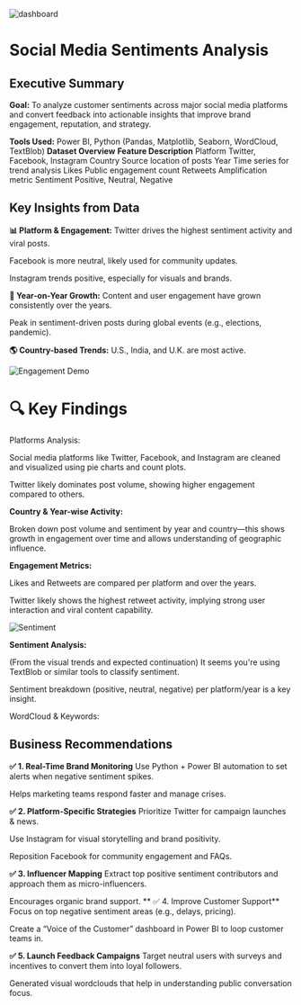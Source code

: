 ![dashboard](https://github.com/user-attachments/assets/2abfd55a-42ee-46e3-9936-28098e8eaaa5)

# Social Media Sentiments Analysis

## Executive Summary
**Goal:**
To analyze customer sentiments across major social media platforms and convert feedback into actionable insights that improve brand engagement, reputation, and strategy.

**Tools Used:**
Power BI, Python (Pandas, Matplotlib, Seaborn, WordCloud, TextBlob)
**Dataset Overview**
**Feature	Description**
Platform	Twitter, Facebook, Instagram
Country	Source location of posts
Year	Time series for trend analysis
Likes	Public engagement count
Retweets	Amplification metric
Sentiment	Positive, Neutral, Negative

## Key Insights from Data
**📊 Platform & Engagement:**
Twitter drives the highest sentiment activity and viral posts.

Facebook is more neutral, likely used for community updates.

Instagram trends positive, especially for visuals and brands.

**📅 Year-on-Year Growth:**
Content and user engagement have grown consistently over the years.

Peak in sentiment-driven posts during global events (e.g., elections, pandemic).

**🌎 Country-based Trends:**
U.S., India, and U.K. are most active.

![Engagement Demo](https://github.com/user-attachments/assets/0261797d-fc1a-4111-a489-1b18f65c228f)

# 🔍 Key Findings

Platforms Analysis:

Social media platforms like Twitter, Facebook, and Instagram are cleaned and visualized using pie charts and count plots.

Twitter likely dominates post volume, showing higher engagement compared to others.

**Country & Year-wise Activity:**

Broken down post volume and sentiment by year and country—this shows growth in engagement over time and allows understanding of geographic influence.

**Engagement Metrics:**

Likes and Retweets are compared per platform and over the years.

Twitter likely shows the highest retweet activity, implying strong user interaction and viral content capability.

![Sentiment](https://github.com/user-attachments/assets/d69436c8-b2db-4620-81d4-aae0e66f964d)

**Sentiment Analysis:**

(From the visual trends and expected continuation) It seems you're using TextBlob or similar tools to classify sentiment.

Sentiment breakdown (positive, neutral, negative) per platform/year is a key insight.

WordCloud & Keywords:

## Business Recommendations
**✅ 1. Real-Time Brand Monitoring**
Use Python + Power BI automation to set alerts when negative sentiment spikes.

Helps marketing teams respond faster and manage crises.

**✅ 2. Platform-Specific Strategies**
Prioritize Twitter for campaign launches & news.

Use Instagram for visual storytelling and brand positivity.

Reposition Facebook for community engagement and FAQs.

**✅ 3. Influencer Mapping**
Extract top positive sentiment contributors and approach them as micro-influencers.

Encourages organic brand support.
**
✅ 4. Improve Customer Support**
Focus on top negative sentiment areas (e.g., delays, pricing).

Create a “Voice of the Customer” dashboard in Power BI to loop customer teams in.

**✅ 5. Launch Feedback Campaigns**
Target neutral users with surveys and incentives to convert them into loyal followers.

Generated visual wordclouds that help in understanding public conversation focus.

